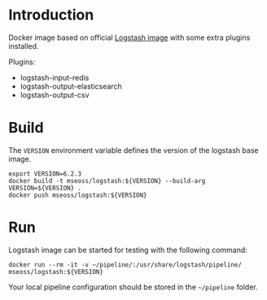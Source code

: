 # Introduction

Docker image based on official [Logstash image](https://www.elastic.co/guide/en/logstash/current/docker.html) with some extra plugins installed.

Plugins:
* logstash-input-redis
* logstash-output-elasticsearch
* logstash-output-csv

# Build

The `VERSION` environment variable defines the version of the logstash base image.

```
export VERSION=6.2.3
docker build -t mseoss/logstash:${VERSION} --build-arg VERSION=${VERSION} .
docker push mseoss/logstash:${VERSION}
```

# Run

Logstash image can be started for testing with the following command:

```
docker run --rm -it -v ~/pipeline/:/usr/share/logstash/pipeline/ mseoss/logstash:${VERSION}
```

Your local pipeline configuration should be stored in the `~/pipeline` folder.
